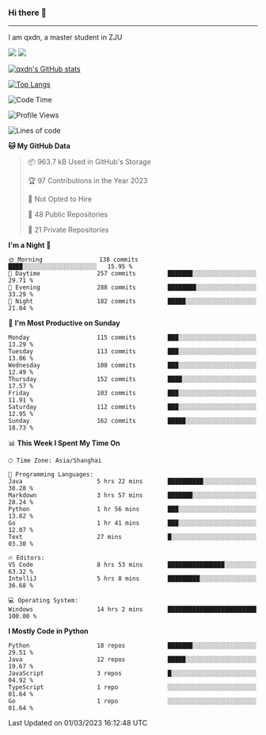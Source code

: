 ### Hi there 👋
---

I am qxdn, a master student in ZJU

[![](https://img.shields.io/badge/blog-qxdn-brightgreen?style=for-the-badge&logo=hexo)](https://qianxu.run) [![](https://img.shields.io/badge/bilibili-qxdn-ff69b4?style=for-the-badge&logo=Bilibili)](https://space.bilibili.com/11674667)


[![qxdn's GitHub stats](https://github-readme-stats.vercel.app/api?username=qxdn&count_private=true&show_icons=true)](https://github.com/qxdn)

[![Top Langs](https://github-readme-stats.vercel.app/api/top-langs/?username=qxdn&layout=compact)](https://github.com/qxdn)

<!--START_SECTION:waka-->
![Code Time](http://img.shields.io/badge/Code%20Time-889%20hrs%207%20mins-blue)

![Profile Views](http://img.shields.io/badge/Profile%20Views-11-blue)

![Lines of code](https://img.shields.io/badge/From%20Hello%20World%20I%27ve%20Written-4.0%20million%20lines%20of%20code-blue)

**🐱 My GitHub Data** 

> 📦 963.7 kB Used in GitHub's Storage 
 > 
> 🏆 97 Contributions in the Year 2023
 > 
> 🚫 Not Opted to Hire
 > 
> 📜 48 Public Repositories 
 > 
> 🔑 21 Private Repositories 
 > 
**I'm a Night 🦉** 

```text
🌞 Morning                138 commits         ████░░░░░░░░░░░░░░░░░░░░░   15.95 % 
🌆 Daytime                257 commits         ███████░░░░░░░░░░░░░░░░░░   29.71 % 
🌃 Evening                288 commits         ████████░░░░░░░░░░░░░░░░░   33.29 % 
🌙 Night                  182 commits         █████░░░░░░░░░░░░░░░░░░░░   21.04 % 
```
📅 **I'm Most Productive on Sunday** 

```text
Monday                   115 commits         ███░░░░░░░░░░░░░░░░░░░░░░   13.29 % 
Tuesday                  113 commits         ███░░░░░░░░░░░░░░░░░░░░░░   13.06 % 
Wednesday                108 commits         ███░░░░░░░░░░░░░░░░░░░░░░   12.49 % 
Thursday                 152 commits         ████░░░░░░░░░░░░░░░░░░░░░   17.57 % 
Friday                   103 commits         ███░░░░░░░░░░░░░░░░░░░░░░   11.91 % 
Saturday                 112 commits         ███░░░░░░░░░░░░░░░░░░░░░░   12.95 % 
Sunday                   162 commits         █████░░░░░░░░░░░░░░░░░░░░   18.73 % 
```


📊 **This Week I Spent My Time On** 

```text
🕑︎ Time Zone: Asia/Shanghai

💬 Programming Languages: 
Java                     5 hrs 22 mins       ██████████░░░░░░░░░░░░░░░   38.28 % 
Markdown                 3 hrs 57 mins       ███████░░░░░░░░░░░░░░░░░░   28.24 % 
Python                   1 hr 56 mins        ███░░░░░░░░░░░░░░░░░░░░░░   13.82 % 
Go                       1 hr 41 mins        ███░░░░░░░░░░░░░░░░░░░░░░   12.07 % 
Text                     27 mins             █░░░░░░░░░░░░░░░░░░░░░░░░   03.30 % 

🔥 Editors: 
VS Code                  8 hrs 53 mins       ████████████████░░░░░░░░░   63.32 % 
IntelliJ                 5 hrs 8 mins        █████████░░░░░░░░░░░░░░░░   36.68 % 

💻 Operating System: 
Windows                  14 hrs 2 mins       █████████████████████████   100.00 % 
```

**I Mostly Code in Python** 

```text
Python                   18 repos            ███████░░░░░░░░░░░░░░░░░░   29.51 % 
Java                     12 repos            █████░░░░░░░░░░░░░░░░░░░░   19.67 % 
JavaScript               3 repos             █░░░░░░░░░░░░░░░░░░░░░░░░   04.92 % 
TypeScript               1 repo              ░░░░░░░░░░░░░░░░░░░░░░░░░   01.64 % 
Go                       1 repo              ░░░░░░░░░░░░░░░░░░░░░░░░░   01.64 % 
```




 Last Updated on 01/03/2023 16:12:48 UTC
<!--END_SECTION:waka-->

<!--
**qxdn/qxdn** is a ✨ _special_ ✨ repository because its `README.md` (this file) appears on your GitHub profile.

Here are some ideas to get you started:

- 🔭 I’m currently working on ...
- 🌱 I’m currently learning ...
- 👯 I’m looking to collaborate on ...
- 🤔 I’m looking for help with ...
- 💬 Ask me about ...
- 📫 How to reach me: ...
- 😄 Pronouns: ...
- ⚡ Fun fact: ...
-->
